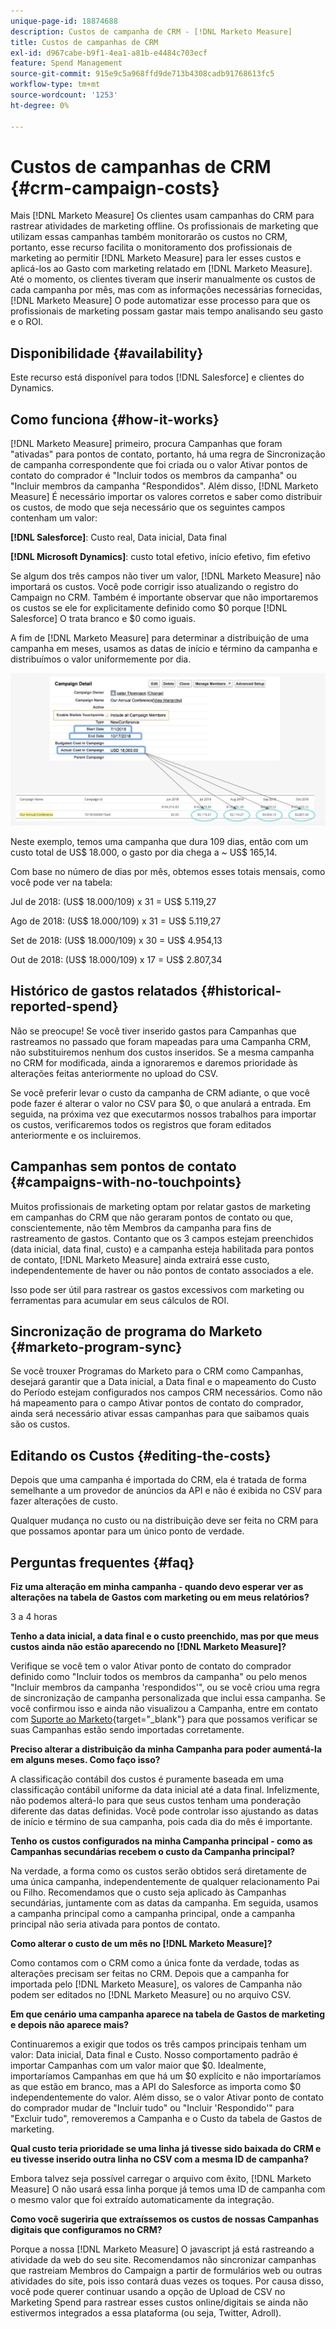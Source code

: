 ```yaml
---
unique-page-id: 18874688
description: Custos de campanha de CRM - [!DNL Marketo Measure]
title: Custos de campanhas de CRM
exl-id: d967cabe-b9f1-4ea1-a81b-e4484c703ecf
feature: Spend Management
source-git-commit: 915e9c5a968ffd9de713b4308cadb91768613fc5
workflow-type: tm+mt
source-wordcount: '1253'
ht-degree: 0%

---
```


# Custos de campanhas de CRM {#crm-campaign-costs}

Mais [!DNL Marketo Measure] Os clientes usam campanhas do CRM para rastrear atividades de marketing offline. Os profissionais de marketing que utilizam essas campanhas também monitorarão os custos no CRM, portanto, esse recurso facilita o monitoramento dos profissionais de marketing ao permitir [!DNL Marketo Measure] para ler esses custos e aplicá-los ao Gasto com marketing relatado em [!DNL Marketo Measure]. Até o momento, os clientes tiveram que inserir manualmente os custos de cada campanha por mês, mas com as informações necessárias fornecidas, [!DNL Marketo Measure] O pode automatizar esse processo para que os profissionais de marketing possam gastar mais tempo analisando seu gasto e o ROI.

## Disponibilidade {#availability}

Este recurso está disponível para todos [!DNL Salesforce] e clientes do Dynamics.

## Como funciona {#how-it-works}

[!DNL Marketo Measure] primeiro, procura Campanhas que foram &quot;ativadas&quot; para pontos de contato, portanto, há uma regra de Sincronização de campanha correspondente que foi criada ou o valor Ativar pontos de contato do comprador é &quot;Incluir todos os membros da campanha&quot; ou &quot;Incluir membros da campanha &quot;Respondidos&quot;. Além disso, [!DNL Marketo Measure] É necessário importar os valores corretos e saber como distribuir os custos, de modo que seja necessário que os seguintes campos contenham um valor:

**[!DNL Salesforce]**: Custo real, Data inicial, Data final

**[!DNL Microsoft Dynamics]**: custo total efetivo, início efetivo, fim efetivo

Se algum dos três campos não tiver um valor, [!DNL Marketo Measure] não importará os custos. Você pode corrigir isso atualizando o registro do Campaign no CRM. Também é importante observar que não importaremos os custos se ele for explicitamente definido como $0 porque [!DNL Salesforce] O trata branco e $0 como iguais.

A fim de [!DNL Marketo Measure] para determinar a distribuição de uma campanha em meses, usamos as datas de início e término da campanha e distribuímos o valor uniformemente por dia.

![](assets/1.jpg)

Neste exemplo, temos uma campanha que dura 109 dias, então com um custo total de US$ 18.000, o gasto por dia chega a ~ US$ 165,14.

Com base no número de dias por mês, obtemos esses totais mensais, como você pode ver na tabela:

Jul de 2018: (US$ 18.000/109) x 31 = US$ 5.119,27

Ago de 2018: (US$ 18.000/109) x 31 = US$ 5.119,27

Set de 2018: (US$ 18.000/109) x 30 = US$ 4.954,13

Out de 2018: (US$ 18.000/109) x 17 = US$ 2.807,34

## Histórico de gastos relatados {#historical-reported-spend}

Não se preocupe! Se você tiver inserido gastos para Campanhas que rastreamos no passado que foram mapeadas para uma Campanha CRM, não substituiremos nenhum dos custos inseridos. Se a mesma campanha no CRM for modificada, ainda a ignoraremos e daremos prioridade às alterações feitas anteriormente no upload do CSV.

Se você preferir levar o custo da campanha de CRM adiante, o que você pode fazer é alterar o valor no CSV para $0, o que anulará a entrada. Em seguida, na próxima vez que executarmos nossos trabalhos para importar os custos, verificaremos todos os registros que foram editados anteriormente e os incluiremos.

## Campanhas sem pontos de contato {#campaigns-with-no-touchpoints}

Muitos profissionais de marketing optam por relatar gastos de marketing em campanhas do CRM que não geraram pontos de contato ou que, conscientemente, não têm Membros da campanha para fins de rastreamento de gastos. Contanto que os 3 campos estejam preenchidos (data inicial, data final, custo) e a campanha esteja habilitada para pontos de contato, [!DNL Marketo Measure] ainda extrairá esse custo, independentemente de haver ou não pontos de contato associados a ele.

Isso pode ser útil para rastrear os gastos excessivos com marketing ou ferramentas para acumular em seus cálculos de ROI.

## Sincronização de programa do Marketo {#marketo-program-sync}

Se você trouxer Programas do Marketo para o CRM como Campanhas, desejará garantir que a Data inicial, a Data final e o mapeamento do Custo do Período estejam configurados nos campos CRM necessários. Como não há mapeamento para o campo Ativar pontos de contato do comprador, ainda será necessário ativar essas campanhas para que saibamos quais são os custos.

## Editando os Custos {#editing-the-costs}

Depois que uma campanha é importada do CRM, ela é tratada de forma semelhante a um provedor de anúncios da API e não é exibida no CSV para fazer alterações de custo.

Qualquer mudança no custo ou na distribuição deve ser feita no CRM para que possamos apontar para um único ponto de verdade.

## Perguntas frequentes {#faq}

**Fiz uma alteração em minha campanha - quando devo esperar ver as alterações na tabela de Gastos com marketing ou em meus relatórios?**

3 a 4 horas

**Tenho a data inicial, a data final e o custo preenchido, mas por que meus custos ainda não estão aparecendo no [!DNL Marketo Measure]?**

Verifique se você tem o valor Ativar ponto de contato do comprador definido como &quot;Incluir todos os membros da campanha&quot; ou pelo menos &quot;Incluir membros da campanha &#39;respondidos&#39;&quot;, ou se você criou uma regra de sincronização de campanha personalizada que inclui essa campanha. Se você confirmou isso e ainda não visualizou a Campanha, entre em contato com [Suporte ao Marketo](https://nation.marketo.com/t5/support/ct-p/Support){target="_blank"} para que possamos verificar se suas Campanhas estão sendo importadas corretamente.

**Preciso alterar a distribuição da minha Campanha para poder aumentá-la em alguns meses. Como faço isso?**

A classificação contábil dos custos é puramente baseada em uma classificação contábil uniforme da data inicial até a data final. Infelizmente, não podemos alterá-lo para que seus custos tenham uma ponderação diferente das datas definidas. Você pode controlar isso ajustando as datas de início e término de sua campanha, pois cada dia do mês é importante.

**Tenho os custos configurados na minha Campanha principal - como as Campanhas secundárias recebem o custo da Campanha principal?**

Na verdade, a forma como os custos serão obtidos será diretamente de uma única campanha, independentemente de qualquer relacionamento Pai ou Filho. Recomendamos que o custo seja aplicado às Campanhas secundárias, juntamente com as datas da campanha. Em seguida, usamos a campanha principal como a campanha principal, onde a campanha principal não seria ativada para pontos de contato.

**Como alterar o custo de um mês no [!DNL Marketo Measure]?**

Como contamos com o CRM como a única fonte da verdade, todas as alterações precisam ser feitas no CRM. Depois que a campanha for importada pelo [!DNL Marketo Measure], os valores de Campanha não podem ser editados no [!DNL Marketo Measure] ou no arquivo CSV.

**Em que cenário uma campanha aparece na tabela de Gastos de marketing e depois não aparece mais?**

Continuaremos a exigir que todos os três campos principais tenham um valor: Data inicial, Data final e Custo. Nosso comportamento padrão é importar Campanhas com um valor maior que $0. Idealmente, importaríamos Campanhas em que há um $0 explícito e não importaríamos as que estão em branco, mas a API do Salesforce as importa como $0 independentemente do valor. Além disso, se o valor Ativar ponto de contato do comprador mudar de &quot;Incluir tudo&quot; ou &quot;Incluir &#39;Respondido&#39;&quot; para &quot;Excluir tudo&quot;, removeremos a Campanha e o Custo da tabela de Gastos de marketing.

**Qual custo teria prioridade se uma linha já tivesse sido baixada do CRM e eu tivesse inserido outra linha no CSV com a mesma ID de campanha?**

Embora talvez seja possível carregar o arquivo com êxito, [!DNL Marketo Measure] O não usará essa linha porque já temos uma ID de campanha com o mesmo valor que foi extraído automaticamente da integração.

**Como você sugeriria que extraíssemos os custos de nossas Campanhas digitais que configuramos no CRM?**

Porque a nossa [!DNL Marketo Measure] O javascript já está rastreando a atividade da web do seu site. Recomendamos não sincronizar campanhas que rastreiam Membros do Campaign a partir de formulários web ou outras atividades do site, pois isso contará duas vezes os toques. Por causa disso, você pode querer continuar usando a opção de Upload de CSV no Marketing Spend para rastrear esses custos online/digitais se ainda não estivermos integrados a essa plataforma (ou seja, Twitter, Adroll).
